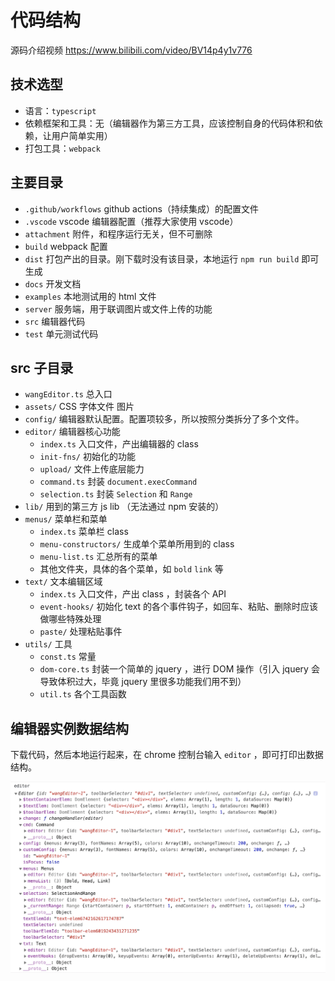 # 代码结构

源码介绍视频 https://www.bilibili.com/video/BV14p4y1v776

## 技术选型

- 语言：`typescript`
- 依赖框架和工具：无（编辑器作为第三方工具，应该控制自身的代码体积和依赖，让用户简单实用）
- 打包工具：`webpack`

## 主要目录

- `.github/workflows` github actions（持续集成）的配置文件 
- `.vscode` vscode 编辑器配置（推荐大家使用 vscode）
- `attachment` 附件，和程序运行无关，但不可删除
- `build` webpack 配置
- `dist` 打包产出的目录。刚下载时没有该目录，本地运行 `npm run build` 即可生成
- `docs` 开发文档
- `examples` 本地测试用的 html 文件
- `server` 服务端，用于联调图片或文件上传的功能
- `src` 编辑器代码
- `test` 单元测试代码

## src 子目录

- `wangEditor.ts` 总入口
- `assets/` CSS 字体文件 图片
- `config/` 编辑器默认配置。配置项较多，所以按照分类拆分了多个文件。
- `editor/` 编辑器核心功能
    - `index.ts` 入口文件，产出编辑器的 class
    - `init-fns/` 初始化的功能
    - `upload/` 文件上传底层能力
    - `command.ts` 封装 `document.execCommand`
    - `selection.ts` 封装 `Selection` 和 `Range`
- `lib/` 用到的第三方 js lib （无法通过 npm 安装的）
- `menus/` 菜单栏和菜单
    - `index.ts` 菜单栏 class
    - `menu-constructors/` 生成单个菜单所用到的 class
    - `menu-list.ts` 汇总所有的菜单
    - 其他文件夹，具体的各个菜单，如 `bold` `link` 等
- `text/` 文本编辑区域
    - `index.ts` 入口文件，产出 class ，封装各个 API
    - `event-hooks/` 初始化 text 的各个事件钩子，如回车、粘贴、删除时应该做哪些特殊处理
    - `paste/` 处理粘贴事件
- `utils/` 工具
    - `const.ts` 常量
    - `dom-core.ts` 封装一个简单的 jquery ，进行 DOM 操作（引入 jquery 会导致体积过大，毕竟 jquery 里很多功能我们用不到）
    - `util.ts` 各个工具函数

## 编辑器实例数据结构

下载代码，然后本地运行起来，在 chrome 控制台输入 `editor` ，即可打印出数据结构。

![](./imgs/editor.png)
